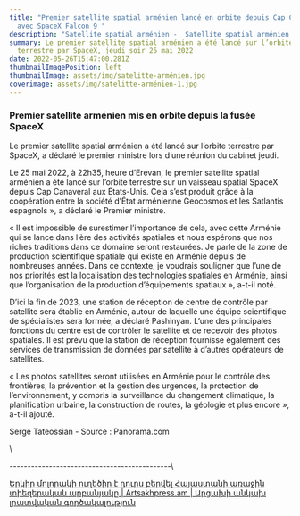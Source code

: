 ```yaml
---
title: "Premier satellite spatial arménien lancé en orbite depuis Cap Canaveral
  avec SpaceX Falcon 9 "
description: "Satellite spatial arménien -  Satellite spatial arménien - Evreux Arméniens "
summary: Le premier satellite spatial arménien a été lancé sur l’orbite
  terrestre par SpaceX, jeudi soir 25 mai 2022
date: 2022-05-26T15:47:00.281Z
thumbnailImagePosition: left
thumbnailImage: assets/img/satelitte-arménien.jpg
coverimage: assets/img/satelitte-arménien-1.jpg
---
```

<!--StartFragment-->

### Premier satellite arménien mis en orbite depuis la fusée SpaceX

Le premier satellite spatial arménien a été lancé sur l’orbite terrestre par SpaceX, a déclaré le premier ministre lors d’une réunion du cabinet jeudi.

Le 25 mai 2022, à 22h35, heure d’Erevan, le premier satellite spatial arménien a été lancé sur l’orbite terrestre sur un vaisseau spatial SpaceX depuis Cap Canaveral aux États-Unis. Cela s’est produit grâce à la coopération entre la société d’État arménienne Geocosmos et les Satlantis espagnols », a déclaré le Premier ministre.

« Il est impossible de surestimer l’importance de cela, avec cette Arménie qui se lance dans l’ère des activités spatiales et nous espérons que nos riches traditions dans ce domaine seront restaurées. Je parle de la zone de production scientifique spatiale qui existe en Arménie depuis de nombreuses années. Dans ce contexte, je voudrais souligner que l’une de nos priorités est la localisation des technologies spatiales en Arménie, ainsi que l’organisation de la production d’équipements spatiaux », a-t-il noté.

D’ici la fin de 2023, une station de réception de centre de contrôle par satellite sera établie en Arménie, autour de laquelle une équipe scientifique de spécialistes sera formée, a déclaré Pashinyan. L’une des principales fonctions du centre est de contrôler le satellite et de recevoir des photos spatiales. Il est prévu que la station de réception fournisse également des services de transmission de données par satellite à d’autres opérateurs de satellites.

« Les photos satellites seront utilisées en Arménie pour le contrôle des frontières, la prévention et la gestion des urgences, la protection de l’environnement, y compris la surveillance du changement climatique, la planification urbaine, la construction de routes, la géologie et plus encore », a-t-il ajouté.

Serge Tateossian - Source : Panorama.com

<!--EndFragment-->\

\---------------------------------------------\

<!--StartFragment-->

<!--StartFragment-->

[Երկիր մոլորակի ուղեծիր է դուրս բերվել Հայաստանի առաջին տիեզերական արբանյակը | Artsakhpress.am | Արցախի անկախ լրատվական գործակալություն](https://artsakhpress.am/arm/news/164075/first-armenian-satellite-launched-into-orbit-from-cape-canaveral-with-spacex-falcon-9.html)

<!--EndFragment-->